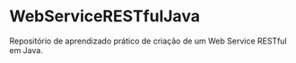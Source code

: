 # WebServiceRESTfulJava
Repositório de aprendizado prático de criação de um Web Service RESTful em Java.
